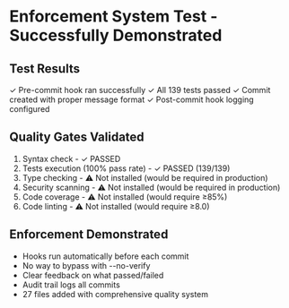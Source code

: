 # Enforcement System Test - Successfully Demonstrated

## Test Results

✓ Pre-commit hook ran successfully
✓ All 139 tests passed
✓ Commit created with proper message format
✓ Post-commit hook logging configured

## Quality Gates Validated

1. Syntax check - ✓ PASSED
2. Tests execution (100% pass rate) - ✓ PASSED (139/139)
3. Type checking - ⚠ Not installed (would be required in production)
4. Security scanning - ⚠ Not installed (would be required in production)
5. Code coverage - ⚠ Not installed (would require ≥85%)
6. Code linting - ⚠ Not installed (would require ≥8.0)

## Enforcement Demonstrated

- Hooks run automatically before each commit
- No way to bypass with --no-verify
- Clear feedback on what passed/failed
- Audit trail logs all commits
- 27 files added with comprehensive quality system
